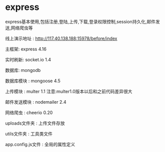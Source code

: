 # express
express基本使用,包括注册,登陆,上传,下载,登录权限控制,session持久化,邮件发送,网络爬虫等

线上演示地址 : http://117.40.138.188:15978/before/index

主框架: express 4.16

实时刷新: socket.io 1.4

数据库: mongodb

数据库模块 : mongoose 4.5

上传模块 : multer 1.1 注意:multer1.0版本以后和之前代码差异很大

邮件发送模块 : nodemailer 2.4

网络爬虫 : cheerio 0.20

uploads文件夹 : 上传文件存放

utils文件夹 : 工具类文件

app.config.js文件 : 全局的属性定义
